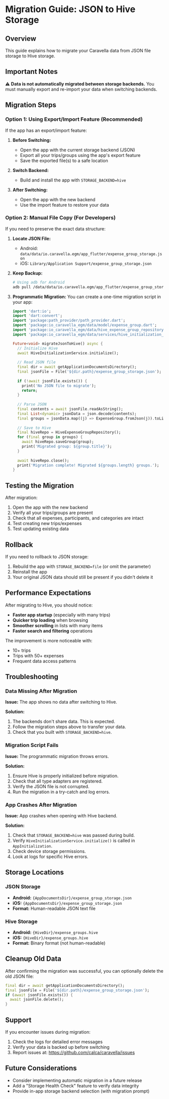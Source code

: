 # Migration Guide: JSON to Hive Storage

## Overview

This guide explains how to migrate your Caravella data from JSON file storage to Hive storage.

## Important Notes

⚠️ **Data is not automatically migrated between storage backends.** You must manually export and re-import your data when switching backends.

## Migration Steps

### Option 1: Using Export/Import Feature (Recommended)

If the app has an export/import feature:

1. **Before Switching:**
   - Open the app with the current storage backend (JSON)
   - Export all your trips/groups using the app's export feature
   - Save the exported file(s) to a safe location

2. **Switch Backend:**
   - Build and install the app with `STORAGE_BACKEND=hive`
   
3. **After Switching:**
   - Open the app with the new backend
   - Use the import feature to restore your data

### Option 2: Manual File Copy (For Developers)

If you need to preserve the exact data structure:

1. **Locate JSON File:**
   - Android: `data/data/io.caravella.egm/app_flutter/expense_group_storage.json`
   - iOS: `Library/Application Support/expense_group_storage.json`

2. **Keep Backup:**
   ```bash
   # Using adb for Android
   adb pull /data/data/io.caravella.egm/app_flutter/expense_group_storage.json backup.json
   ```

3. **Programmatic Migration:**
   You can create a one-time migration script in your app:

   ```dart
   import 'dart:io';
   import 'dart:convert';
   import 'package:path_provider/path_provider.dart';
   import 'package:io_caravella_egm/data/model/expense_group.dart';
   import 'package:io_caravella_egm/data/hive_expense_group_repository.dart';
   import 'package:io_caravella_egm/data/services/hive_initialization_service.dart';

   Future<void> migrateJsonToHive() async {
     // Initialize Hive
     await HiveInitializationService.initialize();
     
     // Read JSON file
     final dir = await getApplicationDocumentsDirectory();
     final jsonFile = File('${dir.path}/expense_group_storage.json');
     
     if (!await jsonFile.exists()) {
       print('No JSON file to migrate');
       return;
     }
     
     // Parse JSON
     final contents = await jsonFile.readAsString();
     final List<dynamic> jsonData = json.decode(contents);
     final groups = jsonData.map((j) => ExpenseGroup.fromJson(j)).toList();
     
     // Save to Hive
     final hiveRepo = HiveExpenseGroupRepository();
     for (final group in groups) {
       await hiveRepo.saveGroup(group);
       print('Migrated group: ${group.title}');
     }
     
     await hiveRepo.close();
     print('Migration complete! Migrated ${groups.length} groups.');
   }
   ```

## Testing the Migration

After migration:

1. Open the app with the new backend
2. Verify all your trips/groups are present
3. Check that all expenses, participants, and categories are intact
4. Test creating new trips/expenses
5. Test updating existing data

## Rollback

If you need to rollback to JSON storage:

1. Rebuild the app with `STORAGE_BACKEND=file` (or omit the parameter)
2. Reinstall the app
3. Your original JSON data should still be present if you didn't delete it

## Performance Expectations

After migrating to Hive, you should notice:

- **Faster app startup** (especially with many trips)
- **Quicker trip loading** when browsing
- **Smoother scrolling** in lists with many items
- **Faster search and filtering** operations

The improvement is more noticeable with:
- 10+ trips
- Trips with 50+ expenses
- Frequent data access patterns

## Troubleshooting

### Data Missing After Migration

**Issue:** The app shows no data after switching to Hive.

**Solution:**
1. The backends don't share data. This is expected.
2. Follow the migration steps above to transfer your data.
3. Check that you built with `STORAGE_BACKEND=hive`.

### Migration Script Fails

**Issue:** The programmatic migration throws errors.

**Solution:**
1. Ensure Hive is properly initialized before migration.
2. Check that all type adapters are registered.
3. Verify the JSON file is not corrupted.
4. Run the migration in a try-catch and log errors.

### App Crashes After Migration

**Issue:** App crashes when opening with Hive backend.

**Solution:**
1. Check that `STORAGE_BACKEND=hive` was passed during build.
2. Verify `HiveInitializationService.initialize()` is called in `AppInitialization`.
3. Check device storage permissions.
4. Look at logs for specific Hive errors.

## Storage Locations

### JSON Storage
- **Android:** `{AppDocumentsDir}/expense_group_storage.json`
- **iOS:** `{AppDocumentsDir}/expense_group_storage.json`
- **Format:** Human-readable JSON text file

### Hive Storage
- **Android:** `{HiveDir}/expense_groups.hive`
- **iOS:** `{HiveDir}/expense_groups.hive`
- **Format:** Binary format (not human-readable)

## Cleanup Old Data

After confirming the migration was successful, you can optionally delete the old JSON file:

```dart
final dir = await getApplicationDocumentsDirectory();
final jsonFile = File('${dir.path}/expense_group_storage.json');
if (await jsonFile.exists()) {
  await jsonFile.delete();
}
```

## Support

If you encounter issues during migration:
1. Check the logs for detailed error messages
2. Verify your data is backed up before switching
3. Report issues at: https://github.com/calca/caravella/issues

## Future Considerations

- Consider implementing automatic migration in a future release
- Add a "Storage Health Check" feature to verify data integrity
- Provide in-app storage backend selection (with migration prompt)
